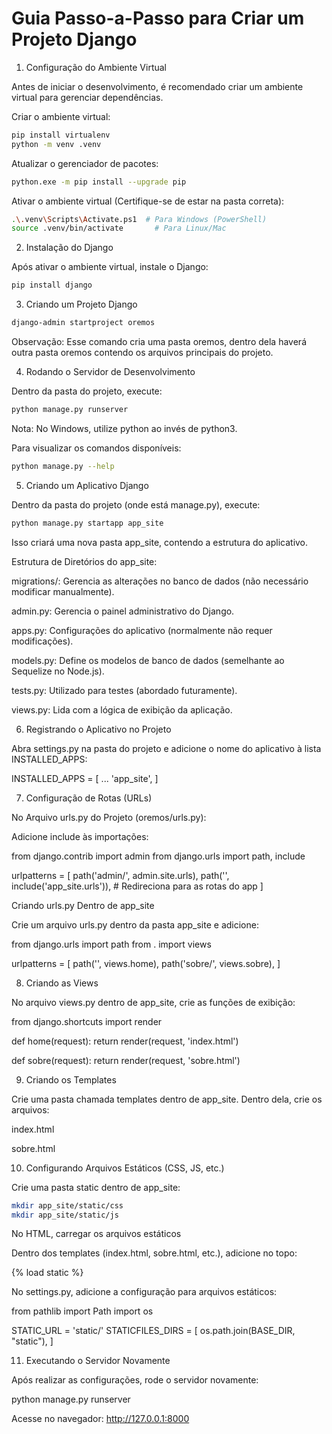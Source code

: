 # Guia Passo-a-Passo para Criar um Projeto Django

1. Configuração do Ambiente Virtual

Antes de iniciar o desenvolvimento, é recomendado criar um ambiente virtual para gerenciar dependências.

Criar o ambiente virtual:

 ```bash
pip install virtualenv
python -m venv .venv
 ```

Atualizar o gerenciador de pacotes:
```bash
python.exe -m pip install --upgrade pip
```
Ativar o ambiente virtual (Certifique-se de estar na pasta correta):
```bash
.\.venv\Scripts\Activate.ps1  # Para Windows (PowerShell)
source .venv/bin/activate       # Para Linux/Mac
```
2. Instalação do Django

Após ativar o ambiente virtual, instale o Django:
```bash
pip install django
```
3. Criando um Projeto Django
```bash
django-admin startproject oremos
```
Observação: Esse comando cria uma pasta oremos, dentro dela haverá outra pasta oremos contendo os arquivos principais do projeto.

4. Rodando o Servidor de Desenvolvimento

Dentro da pasta do projeto, execute:
```bash
python manage.py runserver
```
Nota: No Windows, utilize python ao invés de python3.

Para visualizar os comandos disponíveis:

```bash
python manage.py --help
```
5. Criando um Aplicativo Django

Dentro da pasta do projeto (onde está manage.py), execute:
```bash
python manage.py startapp app_site
```
Isso criará uma nova pasta app_site, contendo a estrutura do aplicativo.

Estrutura de Diretórios do app_site:

migrations/: Gerencia as alterações no banco de dados (não necessário modificar manualmente).

admin.py: Gerencia o painel administrativo do Django.

apps.py: Configurações do aplicativo (normalmente não requer modificações).

models.py: Define os modelos de banco de dados (semelhante ao Sequelize no Node.js).

tests.py: Utilizado para testes (abordado futuramente).

views.py: Lida com a lógica de exibição da aplicação.

6. Registrando o Aplicativo no Projeto

Abra settings.py na pasta do projeto e adicione o nome do aplicativo à lista INSTALLED_APPS:

INSTALLED_APPS = [
    ...
    'app_site',
]

7. Configuração de Rotas (URLs)

No Arquivo urls.py do Projeto (oremos/urls.py):

Adicione include às importações:

from django.contrib import admin
from django.urls import path, include

urlpatterns = [
    path('admin/', admin.site.urls),
    path('', include('app_site.urls')),  # Redireciona para as rotas do app
]

Criando urls.py Dentro de app_site

Crie um arquivo urls.py dentro da pasta app_site e adicione:

from django.urls import path
from . import views

urlpatterns = [
    path('', views.home),
    path('sobre/', views.sobre),
]

8. Criando as Views

No arquivo views.py dentro de app_site, crie as funções de exibição:

from django.shortcuts import render

def home(request):
    return render(request, 'index.html')

def sobre(request):
    return render(request, 'sobre.html')

9. Criando os Templates

Crie uma pasta chamada templates dentro de app_site. Dentro dela, crie os arquivos:

index.html

sobre.html


10. Configurando Arquivos Estáticos (CSS, JS, etc.)

Crie uma pasta static dentro de app_site:
```bash
mkdir app_site/static/css
mkdir app_site/static/js
```
No HTML, carregar os arquivos estáticos

Dentro dos templates (index.html, sobre.html, etc.), adicione no topo:

{% load static %}
<link rel="stylesheet" href="{% static 'css/style.css' %}">

No settings.py, adicione a configuração para arquivos estáticos:

from pathlib import Path
import os

STATIC_URL = 'static/'
STATICFILES_DIRS = [
    os.path.join(BASE_DIR, "static"),
]

11. Executando o Servidor Novamente

Após realizar as configurações, rode o servidor novamente:

python manage.py runserver

Acesse no navegador: http://127.0.0.1:8000